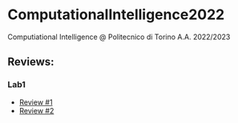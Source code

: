 # ComputationalIntelligence2022

Computiational Intelligence @ Politecnico di Torino A.A. 2022/2023

## Reviews:

### Lab1

- [Review #1](https://github.com/EnricoMagliano/computational-intelligence/issues/1)
- [Review #2](https://github.com/francescoscalera99/CI_2022_292432/issues/2)
